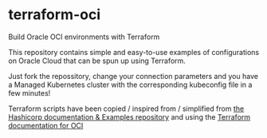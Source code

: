# terraform-oci
Build Oracle OCI environments with Terraform

This repository contains simple and easy-to-use examples of configurations on Oracle Cloud that can be spun up using Terraform.

Just fork the repossitory, change your connection parameters and you have a Managed Kubernetes cluster with the corresponding kubeconfig file in a few minutes!

Terraform scripts have been copied / inspired from / simplified from [the Hashicorp documentation & Examples repository](https://github.com/terraform-providers/terraform-provider-oci/tree/master/docs) and using the [Terraform documentation for OCI](https://www.terraform.io/docs/providers/oci/index.html)
